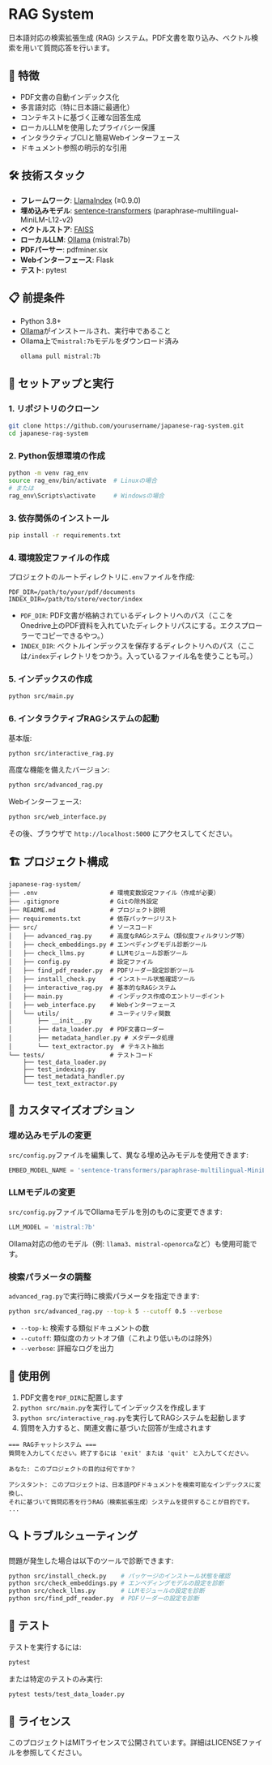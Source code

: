 # RAG System

日本語対応の検索拡張生成 (RAG) システム。PDF文書を取り込み、ベクトル検索を用いて質問応答を行います。

## 🌟 特徴

- PDF文書の自動インデックス化
- 多言語対応（特に日本語に最適化）
- コンテキストに基づく正確な回答生成
- ローカルLLMを使用したプライバシー保護
- インタラクティブCLIと簡易Webインターフェース
- ドキュメント参照の明示的な引用

## 🛠️ 技術スタック

- **フレームワーク**: [LlamaIndex](https://www.llamaindex.ai/) (≥0.9.0)
- **埋め込みモデル**: [sentence-transformers](https://www.sbert.net/) (paraphrase-multilingual-MiniLM-L12-v2)
- **ベクトルストア**: [FAISS](https://github.com/facebookresearch/faiss)
- **ローカルLLM**: [Ollama](https://ollama.ai/) (mistral:7b)
- **PDFパーサー**: pdfminer.six
- **Webインターフェース**: Flask
- **テスト**: pytest

## 📋 前提条件

- Python 3.8+
- [Ollama](https://ollama.ai/download)がインストールされ、実行中であること
- Ollama上で`mistral:7b`モデルをダウンロード済み
  ```
  ollama pull mistral:7b
  ```

## 🚀 セットアップと実行

### 1. リポジトリのクローン

```bash
git clone https://github.com/yourusername/japanese-rag-system.git
cd japanese-rag-system
```

### 2. Python仮想環境の作成

```bash
python -m venv rag_env
source rag_env/bin/activate  # Linuxの場合
# または
rag_env\Scripts\activate     # Windowsの場合
```

### 3. 依存関係のインストール

```bash
pip install -r requirements.txt
```

### 4. 環境設定ファイルの作成

プロジェクトのルートディレクトリに`.env`ファイルを作成:

```
PDF_DIR=/path/to/your/pdf/documents
INDEX_DIR=/path/to/store/vector/index
```

- `PDF_DIR`: PDF文書が格納されているディレクトリへのパス（ここをOnedrive上のPDF資料を入れていたディレクトリパスにする。エクスプローラーでコピーできるやつ。）
- `INDEX_DIR`: ベクトルインデックスを保存するディレクトリへのパス（ここは`/index`ディレクトリをつかう。入っているファイル名を使うことも可。）

### 5. インデックスの作成

```bash
python src/main.py
```

### 6. インタラクティブRAGシステムの起動

基本版:
```bash
python src/interactive_rag.py
```

高度な機能を備えたバージョン:
```bash
python src/advanced_rag.py
```

Webインターフェース:
```bash
python src/web_interface.py
```
その後、ブラウザで `http://localhost:5000` にアクセスしてください。

## 🏗️ プロジェクト構成

```
japanese-rag-system/
├── .env                    # 環境変数設定ファイル（作成が必要）
├── .gitignore              # Gitの除外設定
├── README.md               # プロジェクト説明
├── requirements.txt        # 依存パッケージリスト
├── src/                    # ソースコード
│   ├── advanced_rag.py     # 高度なRAGシステム（類似度フィルタリング等）
│   ├── check_embeddings.py # エンベディングモデル診断ツール
│   ├── check_llms.py       # LLMモジュール診断ツール
│   ├── config.py           # 設定ファイル
│   ├── find_pdf_reader.py  # PDFリーダー設定診断ツール
│   ├── install_check.py    # インストール状態確認ツール
│   ├── interactive_rag.py  # 基本的なRAGシステム
│   ├── main.py             # インデックス作成のエントリーポイント
│   ├── web_interface.py    # Webインターフェース
│   └── utils/              # ユーティリティ関数
│       ├── __init__.py     
│       ├── data_loader.py  # PDF文書ローダー
│       ├── metadata_handler.py # メタデータ処理
│       └── text_extractor.py  # テキスト抽出
└── tests/                  # テストコード
    ├── test_data_loader.py 
    ├── test_indexing.py
    ├── test_metadata_handler.py
    └── test_text_extractor.py
```

## 🔧 カスタマイズオプション

### 埋め込みモデルの変更

`src/config.py`ファイルを編集して、異なる埋め込みモデルを使用できます:

```python
EMBED_MODEL_NAME = 'sentence-transformers/paraphrase-multilingual-MiniLM-L12-v2'
```

### LLMモデルの変更

`src/config.py`ファイルでOllamaモデルを別のものに変更できます:

```python
LLM_MODEL = 'mistral:7b'
```

Ollama対応の他のモデル（例: `llama3`、`mistral-openorca`など）も使用可能です。

### 検索パラメータの調整

`advanced_rag.py`で実行時に検索パラメータを指定できます:

```bash
python src/advanced_rag.py --top-k 5 --cutoff 0.5 --verbose
```

- `--top-k`: 検索する類似ドキュメントの数
- `--cutoff`: 類似度のカットオフ値（これより低いものは除外）
- `--verbose`: 詳細なログを出力

## 📝 使用例

1. PDF文書を`PDF_DIR`に配置します
2. `python src/main.py`を実行してインデックスを作成します
3. `python src/interactive_rag.py`を実行してRAGシステムを起動します
4. 質問を入力すると、関連文書に基づいた回答が生成されます

```
=== RAGチャットシステム ===
質問を入力してください。終了するには 'exit' または 'quit' と入力してください。

あなた: このプロジェクトの目的は何ですか？

アシスタント: このプロジェクトは、日本語PDFドキュメントを検索可能なインデックスに変換し、
それに基づいて質問応答を行うRAG（検索拡張生成）システムを提供することが目的です。
...
```

## 🔍 トラブルシューティング

問題が発生した場合は以下のツールで診断できます:

```bash
python src/install_check.py    # パッケージのインストール状態を確認
python src/check_embeddings.py # エンベディングモデルの設定を診断
python src/check_llms.py       # LLMモジュールの設定を診断
python src/find_pdf_reader.py  # PDFリーダーの設定を診断
```

## 🧪 テスト

テストを実行するには:

```bash
pytest
```

または特定のテストのみ実行:

```bash
pytest tests/test_data_loader.py
```

## 📄 ライセンス

このプロジェクトはMITライセンスで公開されています。詳細はLICENSEファイルを参照してください。
